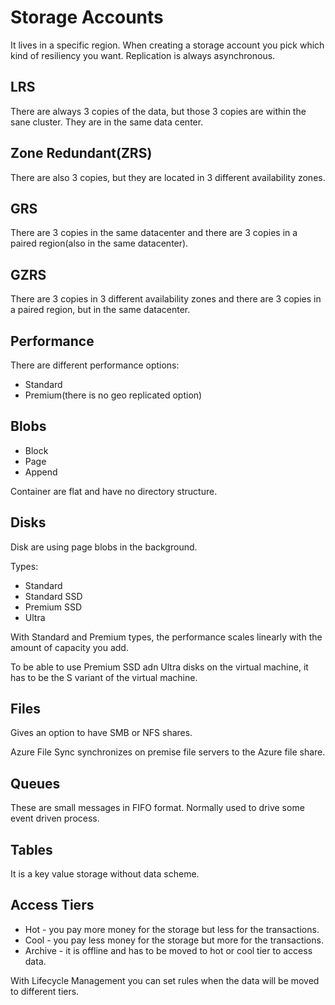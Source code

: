 # Storage Accounts

It lives in a specific region. When creating a storage account you pick which kind of resiliency you want.
Replication is always asynchronous.

## LRS

There are always 3 copies of the data, but those 3 copies are within the sane cluster. 
They are in the same data center.

## Zone Redundant(ZRS)

There are also 3 copies, but they are located in 3 different availability zones.

## GRS

There are 3 copies in the same datacenter and there are 3 copies in a paired region(also in the same datacenter).

## GZRS

There are 3 copies in 3 different availability zones and there are 3 copies in a paired region, but in the same datacenter.

## Performance

There are different performance options:
- Standard
- Premium(there is no geo replicated option)

## Blobs

- Block
- Page
- Append

Container are flat and have no directory structure.

## Disks

Disk are using page blobs in the background.

Types:
- Standard
- Standard SSD
- Premium SSD 
- Ultra

With Standard and Premium types, the performance scales linearly with the amount
of capacity you add.

To be able to use Premium SSD adn Ultra disks on the virtual machine, it has to be 
the S variant of the virtual machine.

## Files

Gives an option to have SMB or NFS shares.

Azure File Sync synchronizes on premise file servers to the Azure file share.

## Queues

These are small messages in FIFO format. Normally used to drive some event driven process.

## Tables

It is a key value storage without data scheme.

## Access Tiers

- Hot - you pay more money for the storage but less for the transactions.
- Cool - you pay less money for the storage but more for the transactions.
- Archive - it is offline and has to be moved to hot or cool tier to access data.

With Lifecycle Management you can set rules when the data will be moved to different tiers.

